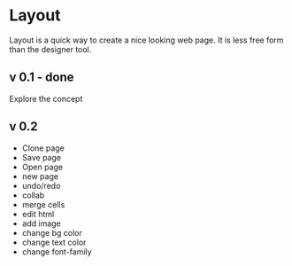 Layout
======

Layout is a quick way to create a nice looking web page. It is less free form than the designer tool.

v 0.1 - done
------------
Explore the concept

v 0.2
-----

- Clone page
- Save page
- Open page
- new page
- undo/redo
- collab
- merge cells
- edit html
- add image
- change bg color
- change text color
- change font-family


